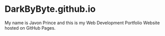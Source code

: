 # DarkByByte.github.io
My name is Javon Prince and this is my Web Development Portfolio Website hosted on GitHub Pages.
